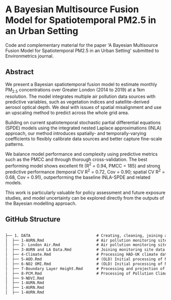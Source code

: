 # A Bayesian Multisource Fusion Model for Spatiotemporal PM2.5 in an Urban Setting

Code and complementary material for the paper 'A Bayesian Multisource Fusion Model for Spatiotemporal PM2.5 in an Urban Setting' submitted to Environmetrics journal.

## Abstract

We present a Bayesian spatiotemporal fusion model to estimate monthly PM$_{2.5}$ concentrations over Greater London (2014 to 2019) at a 1km resolution. The model integrates multiple air pollution data sources with predictive variables, such as vegetation indices and satellite-derived aerosol optical depth. We deal with issues of spatial misalignment and use an upscaling method to predict across the whole grid area. 

Building on current spatiotemporal stochastic partial differential equations (SPDE) models using the integrated nested Laplace approximations (INLA) approach, our method introduces spatially- and temporally-varying coefficients to flexibly calibrate data sources and better capture fine-scale patterns.

We balance model performance and complexity using predictive metrics such as the PMCC and through thorough cross-validation. The best performing model shows excellent fit (R$^2$ = 0.94, PMCC = 185) and strong predictive performance (temporal CV R$^2$ = 0.72, Cov = 0.90; spatial CV R$^2$ = 0.68, Cov = 0.91), outperforming the baseline INLA-SPDE and related models.

This work is particularly valuable for policy assessment and future exposure studies, and model uncertainty can be explored directly from the outputs of the Bayesian modelling approach.

## GitHub Structure

```md

├── 1. DATA                             # Creating, cleaning, joining and extracting all model data and full potential covariates
│  ├── 1-AURN.Rmd                       # Air pollution monitoring site data from the Automatic Urban and Rural Network (AURN)
│  ├── 2- London Air.Rmd                # Air pollution monitoring site data from the London Air network
│  ├── 3-AURN and LA Data.Rmd           # Joining monitoring site data
│  ├── 4-Climate.Rmd                    # Processing HAD-UK climate data
│  ├── 5-AOD.Rmd                        # (OLD) Initial processing of NASA MAIAC AOD satellite data with Inverse Distance Weighting for gap filling
│  ├── 6-NO2 OMI.Rmd                    # (OLD) Initial processing of NASA OMI/AURA NO2 column data with Inverse Distance Weighting for gap filling
│  ├── 7-Boundary Layer Height.Rmd      # Processing and projection of Boundary Layer Height (BLH) from ERA5 Land
│  ├── 8-PCM.Rmd                        # Processing of Pollution Climate Mapping (PCM) model data
│  ├── 9-NDVI.Rmd
│  ├── 1-AURN.Rmd
│  ├── 1-AURN.Rmd
│  ├── 1-AURN.Rmd

